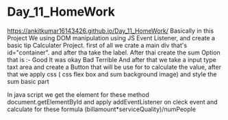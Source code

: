 # Day_11_HomeWork
https://ankitkumar16143426.github.io/Day_11_HomeWork/
Basically in this Project We using DOM manipulation using JS Event Listener, and create a basic tip  Calculater Project.
first of all we crate a main div that's  id="container". and  after tha take the label.
After thai create the sum Option that is :-
   Good
   It was okay
   Bad
   Terrible
   And  after that we take a input type taxt area and create a Button that will be use for to calculate the value,
   after that we apply css ( css flex  box and sum background image)  and style the sum basic part

   In java script we get the element for these method document.getElementById and  apply addEventListener on cleck event and calculate 
   for these formula (billamount*serviceQuality)/numPeople 
